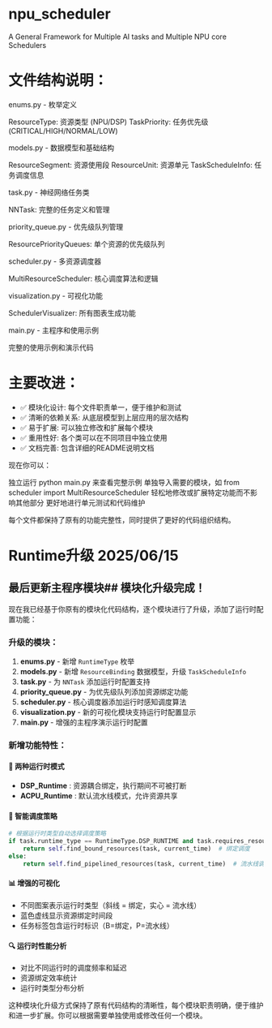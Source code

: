 # npu_scheduler

A General Framework for Multiple AI tasks and Multiple NPU core Schedulers

# 文件结构说明：

enums.py - 枚举定义

ResourceType: 资源类型 (NPU/DSP)
TaskPriority: 任务优先级 (CRITICAL/HIGH/NORMAL/LOW)

models.py - 数据模型和基础结构

ResourceSegment: 资源使用段
ResourceUnit: 资源单元
TaskScheduleInfo: 任务调度信息

task.py - 神经网络任务类

NNTask: 完整的任务定义和管理

priority_queue.py - 优先级队列管理

ResourcePriorityQueues: 单个资源的优先级队列

scheduler.py - 多资源调度器

MultiResourceScheduler: 核心调度算法和逻辑

visualization.py - 可视化功能

SchedulerVisualizer: 所有图表生成功能

main.py - 主程序和使用示例

完整的使用示例和演示代码

# 主要改进：

* ✅ 模块化设计: 每个文件职责单一，便于维护和测试
* ✅ 清晰的依赖关系: 从底层模型到上层应用的层次结构
* ✅ 易于扩展: 可以独立修改和扩展每个模块
* ✅ 重用性好: 各个类可以在不同项目中独立使用
* ✅ 文档完善: 包含详细的README说明文档

现在你可以：

独立运行 python main.py 来查看完整示例
单独导入需要的模块，如 from scheduler import MultiResourceScheduler
轻松地修改或扩展特定功能而不影响其他部分
更好地进行单元测试和代码维护

每个文件都保持了原有的功能完整性，同时提供了更好的代码组织结构。

# Runtime升级 2025/06/15

## 最后更新主程序模块## 模块化升级完成！

现在我已经基于你原有的模块化代码结构，逐个模块进行了升级，添加了运行时配置功能：

### 升级的模块：

1. **enums.py** - 新增 `RuntimeType` 枚举
2. **models.py** - 新增 `ResourceBinding` 数据模型，升级 `TaskScheduleInfo`
3. **task.py** - 为 `NNTask` 添加运行时配置支持
4. **priority_queue.py** - 为优先级队列添加资源绑定功能
5. **scheduler.py** - 核心调度器添加运行时感知调度算法
6. **visualization.py** - 新的可视化模块支持运行时配置显示
7. **main.py** - 增强的主程序演示运行时配置

### 新增功能特性：

#### 🔄 **两种运行时模式**

* **DSP_Runtime** : 资源耦合绑定，执行期间不可被打断
* **ACPU_Runtime** : 默认流水线模式，允许资源共享

#### 🎯 **智能调度策略**

```python
# 根据运行时类型自动选择调度策略
if task.runtime_type == RuntimeType.DSP_RUNTIME and task.requires_resource_binding():
    return self.find_bound_resources(task, current_time)  # 绑定调度
else:
    return self.find_pipelined_resources(task, current_time)  # 流水线调度
```

#### 📊 **增强的可视化**

* 不同图案表示运行时类型（斜线 = 绑定，实心 = 流水线）
* 蓝色虚线显示资源绑定时间段
* 任务标签包含运行时标识（B=绑定，P=流水线）

#### 🔍 **运行时性能分析**

* 对比不同运行时的调度频率和延迟
* 资源绑定效率统计
* 运行时类型分布分析

这种模块化升级方式保持了原有代码结构的清晰性，每个模块职责明确，便于维护和进一步扩展。你可以根据需要单独使用或修改任何一个模块。
